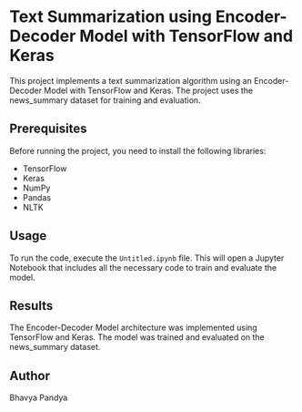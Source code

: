 # Text Summarization using Encoder-Decoder Model with TensorFlow and Keras

This project implements a text summarization algorithm using an Encoder-Decoder Model with TensorFlow and Keras. The project uses the news_summary dataset for training and evaluation.

## Prerequisites

Before running the project, you need to install the following libraries:

- TensorFlow
- Keras
- NumPy
- Pandas
- NLTK

## Usage

To run the code, execute the `Untitled.ipynb` file. This will open a Jupyter Notebook that includes all the necessary code to train and evaluate the model.

## Results

The Encoder-Decoder Model architecture was implemented using TensorFlow and Keras. The model was trained and evaluated on the news_summary dataset.

## Author

Bhavya Pandya

